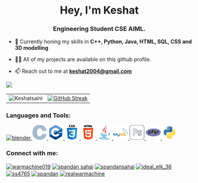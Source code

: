 <h1 align="center">Hey, I'm Keshat</h1>
<h3 align="center">Engineering Student CSE AIML.</h3>

- 🚀 Currently honing my skills in **C++, Python, Java, HTML, SQL, CSS and 3D modelling**

- 👨‍💻 All of my projects are available on this github profile.

- 📫 Reach out to me at **keshat2004@gmail.com**

<img src="https://komarev.com/ghpvc/?username=Keshatsaini&color=blue"/>


<table style="border-collapse: collapse; border: none;">
    <tr>
        <td style="border: none;">
            <img src="https://github-readme-stats.vercel.app/api?username=Keshatsaini&show_icons=true&theme=transparent&hide_border=True" alt="Keshatsaini" />
        </td>
        <td style="border: none;">
            <a href="https://git.io/streak-stats">
                <img src="https://github-readme-streak-stats.herokuapp.com?user=Keshatsaini&theme=transparent&hide_border=true&short_numbers=true&date_format=j%20M%5B%20Y%5D" alt="GitHub Streak" />
            </a>
        </td>
    </tr>
</table>

<h3 align="left">Languages and Tools:</h3>
<p align="left"> <a href="https://www.blender.org/" target="_blank" rel="noreferrer"> <img src="https://download.blender.org/branding/community/blender_community_badge_white.svg" alt="blender" width="40" height="40"/> </a> <a href="https://www.cprogramming.com/" target="_blank" rel="noreferrer"> <img src="https://raw.githubusercontent.com/devicons/devicon/master/icons/c/c-original.svg" alt="c" width="40" height="40"/> </a> <a href="https://www.w3schools.com/cpp/" target="_blank" rel="noreferrer"> <img src="https://raw.githubusercontent.com/devicons/devicon/master/icons/cplusplus/cplusplus-original.svg" alt="cplusplus" width="40" height="40"/> </a> <a href="https://www.w3schools.com/css/" target="_blank" rel="noreferrer"> <img src="https://raw.githubusercontent.com/devicons/devicon/master/icons/css3/css3-original-wordmark.svg" alt="css3" width="40" height="40"/> </a> <a href="https://www.w3.org/html/" target="_blank" rel="noreferrer"> <img src="https://raw.githubusercontent.com/devicons/devicon/master/icons/html5/html5-original-wordmark.svg" alt="html5" width="40" height="40"/> </a> <a href="https://www.java.com" target="_blank" rel="noreferrer"> <img src="https://raw.githubusercontent.com/devicons/devicon/master/icons/java/java-original.svg" alt="java" width="40" height="40"/> </a> <a href="https://www.mysql.com/" target="_blank" rel="noreferrer"> <img src="https://raw.githubusercontent.com/devicons/devicon/master/icons/mysql/mysql-original-wordmark.svg" alt="mysql" width="40" height="40"/> </a> <a href="https://www.photoshop.com/en" target="_blank" rel="noreferrer"> <img src="https://raw.githubusercontent.com/devicons/devicon/master/icons/photoshop/photoshop-line.svg" alt="photoshop" width="40" height="40"/> </a> <a href="https://www.php.net" target="_blank" rel="noreferrer"> <img src="https://raw.githubusercontent.com/devicons/devicon/master/icons/php/php-original.svg" alt="php" width="40" height="40"/> </a> <a href="https://www.python.org" target="_blank" rel="noreferrer"> <img src="https://raw.githubusercontent.com/devicons/devicon/master/icons/python/python-original.svg" alt="python" width="40" height="40"/> </a> </p>


<h3 align="left">Connect with me:</h3>
<p align="left">
<a href="https://twitter.com/warmachine019" target="blank"><img align="center" src="https://raw.githubusercontent.com/rahuldkjain/github-profile-readme-generator/master/src/images/icons/Social/twitter.svg" alt="warmachine019" height="30" width="40" /></a>
<a href="https://linkedin.com/in/spandan sahai" target="blank"><img align="center" src="https://raw.githubusercontent.com/rahuldkjain/github-profile-readme-generator/master/src/images/icons/Social/linked-in-alt.svg" alt="spandan sahai" height="30" width="40" /></a>
<a href="https://instagram.com/spandansahai" target="blank"><img align="center" src="https://raw.githubusercontent.com/rahuldkjain/github-profile-readme-generator/master/src/images/icons/Social/instagram.svg" alt="spandansahai" height="30" width="40" /></a>
<a href="https://www.codechef.com/users/ideal_elk_36" target="blank"><img align="center" src="https://cdn.jsdelivr.net/npm/simple-icons@3.1.0/icons/codechef.svg" alt="ideal_elk_36" height="30" width="40" /></a>
<a href="https://www.hackerrank.com/ss4765" target="blank"><img align="center" src="https://raw.githubusercontent.com/rahuldkjain/github-profile-readme-generator/master/src/images/icons/Social/hackerrank.svg" alt="ss4765" height="30" width="40" /></a>
<a href="https://www.leetcode.com/spandan" target="blank"><img align="center" src="https://raw.githubusercontent.com/rahuldkjain/github-profile-readme-generator/master/src/images/icons/Social/leet-code.svg" alt="spandan" height="30" width="40" /></a>
<a href="https://discord.gg/realwarmachine" target="blank"><img align="center" src="https://raw.githubusercontent.com/rahuldkjain/github-profile-readme-generator/master/src/images/icons/Social/discord.svg" alt="realwarmachine" height="30" width="40" /></a>
</p>
